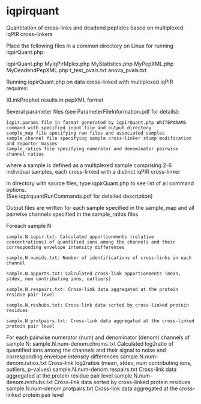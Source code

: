 # iqpirquant

Quantitation of cross-links and deadend peptides based on multiplexed iqPIR cross-linkers


Place the following files in a common directory on Linux for running iqpirQuant.php:

iqpirQuant.php
MyIqPirMplex.php
MyStatistics.php
MyPepXML.php
MyDeadendPepXML.php
t_test_pvals.txt
anova_pvals.txt


Running iqpirQuant.php on data cross-linked with multiplexed iqPIR requires:

XLinkProphet results in pepXML format


Several parameter files (see ParameterFileInformation.pdf for details):

	iqpir.params file in format generated by iqpirQuant.php WRITEPARAMS command with specified input file and output directory
	sample_map file specifying raw files and associated samples
	sample_channel file specifying sample cross-linker stump modification and reporter masses
	sample_ratios file specifying numerator and denominator pairwise channel ratios
	
where a sample is defined as a multiplexed sample comprising 2-6 individual samples, each cross-linked with a distinct iqPIR cross-linker

In directory with source files, type iqpirQuant.php to see list of all command options.  
	(See iqpirquantRunCommands.pdf for detailed description)
	

Output files are written for each sample specified in the sample_map and all pairwise channels specified in the sample_ratios files

Foreach sample N:

	sample.N.iqpir.txt: Calculated apportionments (relative concentrations) of quantified ions among the channels and their corresponding envelope intensity differences
	
	sample.N.numids.txt: Number of identifications of cross-links in each channel
	
	sample.N.apports.txt: Calculated cross-link apportionments (mean, stdev, num contributing ions, outliers)
	
	sample.N.respairs.txt: Cross-link data aggregated at the protein residue pair level 
	
	sample.N.reshubs.txt: Cross-link data sorted by cross-linked protein residues
	
	sample.N.protpairs.txt: Cross-link data aggregated at the cross-linked protein pair level
	

For each pairwise numerator (num) and denominator (denom) channels of sample N:
sample.N.num-denom.chroms.txt		  Calculated log2ratio of quantified ions among the channels and their signal to noise and
									                corresponding envelope intensity differences
sample.N.num-denom.ratios.txt		  Cross-link log2ratios (mean, stdev, num contributing ions, outliers, p-values)
sample.N.num-denom.respairs.txt	  Cross-link data aggregated at the protein residue pair level
sample.N.num-denom.reshubs.txt	  Cross-link data sorted by cross-linked protein residues
sample.N.num-denom.protpairs.txt  Cross-link data aggregated at the cross-linked protein pair level
